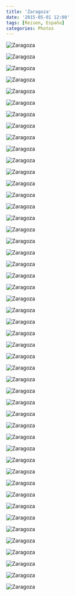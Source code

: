 ```yaml
---
title: 'Zaragoza'
date: '2015-05-01 12:00'
tags: [Reisen, España]
categories: Photos
---
```


<div class='preview'><img src='{{urls.media}}/ZaragozaOK.jpg' alt='Zaragoza'></div>

<a id='6de8d61b8b032032344d77d25464b6f7-800'></a>![Zaragoza]({{urls.media}}/6de8d61b8b032032344d77d25464b6f7-800.jpg 'Внимание к деталям и фонари отличают и арагонцев')

<a id='37c0e3f509b1bf8efd30912f3a828cfc-800'></a>![Zaragoza]({{urls.media}}/37c0e3f509b1bf8efd30912f3a828cfc-800.jpg 'Березка')

<a id='94368a9190e8b812c17dab0d2cd964e6-800'></a>![Zaragoza]({{urls.media}}/94368a9190e8b812c17dab0d2cd964e6-800.jpg 'Жилой дом')

<a id='7ceaf0dfd922fff55942a28f45a06737-800'></a>![Zaragoza]({{urls.media}}/7ceaf0dfd922fff55942a28f45a06737-800.jpg 'Этому чуваку больше пятисот лет')

<a id='02fb50f353246d5f63913569e3f1f9c3-800'></a>![Zaragoza]({{urls.media}}/02fb50f353246d5f63913569e3f1f9c3-800.jpg 'Фонарик')

<a id='96d613cee9f71057d9b5fd3d10a25193-800'></a>![Zaragoza]({{urls.media}}/96d613cee9f71057d9b5fd3d10a25193-800.jpg 'Соплеменников здесь уважают и чтут, хотя протагонист этой уорхоловской инсталляции на трансформаторной будке, возможно, никогда и не был в Арагоне')

<a id='217d5bc2403a30007049e1c3efd52590-800'></a>![Zaragoza]({{urls.media}}/217d5bc2403a30007049e1c3efd52590-800.jpg 'Граффити много, и местами оно осмысленно и художественно')

<a id='75abb3eec5eccbeb8d19ef909ba2e603-800'></a>![Zaragoza]({{urls.media}}/75abb3eec5eccbeb8d19ef909ba2e603-800.jpg 'Алколось')

<a id='31c4c9205ce440a912b9e8dc0252e2dc-800'></a>![Zaragoza]({{urls.media}}/31c4c9205ce440a912b9e8dc0252e2dc-800.jpg 'Запрещенные кадры из экранизации «Шестого сна Веры Павловны»')

<a id='1f71f8aa69f6dd94b92c397d98786325-800'></a>![Zaragoza]({{urls.media}}/1f71f8aa69f6dd94b92c397d98786325-800.jpg 'Шаг, шаг левой')

<a id='d94d9f946b851308488f4bf8f7260a66-800'></a>![Zaragoza]({{urls.media}}/d94d9f946b851308488f4bf8f7260a66-800.jpg 'Папа и фонарь')

<a id='cbb33ab35e78f9df7125ca578400ba0c-800'></a>![Zaragoza]({{urls.media}}/cbb33ab35e78f9df7125ca578400ba0c-800.jpg 'Иструкция по пользованию урной')

<a id='dde4893c5180966a0a445a84b2a81bd9-800'></a>![Zaragoza]({{urls.media}}/dde4893c5180966a0a445a84b2a81bd9-800.jpg 'Урна с инструкцией и педалью в полный рост')

<a id='de5c7239c090e8626a7c1c758ade7bac-800'></a>![Zaragoza]({{urls.media}}/de5c7239c090e8626a7c1c758ade7bac-800.jpg 'Урна постарше')

<a id='29cb09f1ab1d5bb29f19b39f4565f573-800'></a>![Zaragoza]({{urls.media}}/29cb09f1ab1d5bb29f19b39f4565f573-800.jpg '«Ветер в харю, я хуярю» строго запрещено')

<a id='b0f95a3e44debe8867c78c7aa8f3b651-800'></a>![Zaragoza]({{urls.media}}/b0f95a3e44debe8867c78c7aa8f3b651-800.jpg 'Шар и шпиль')

<a id='d0d5f8e65005a354cc815410e8c6546f-800'></a>![Zaragoza]({{urls.media}}/d0d5f8e65005a354cc815410e8c6546f-800.jpg 'Стена и две таблички')

<a id='6121d5171489ef10a8b465494297f3ab-800'></a>![Zaragoza]({{urls.media}}/6121d5171489ef10a8b465494297f3ab-800.jpg 'Водосточная труба заканчивается всепоглощающей чашей примерно в двух метрах над землей')

<a id='8dde5ca17d88c2172166dfd1543c61cb-800'></a>![Zaragoza]({{urls.media}}/8dde5ca17d88c2172166dfd1543c61cb-800.jpg 'Торс')

<a id='105258be3a6466f103f11cec6d38a5e7-800'></a>![Zaragoza]({{urls.media}}/105258be3a6466f103f11cec6d38a5e7-800.jpg 'Храм')

<a id='716bcf2b11a508649a48ec1283db3dc9-800'></a>![Zaragoza]({{urls.media}}/716bcf2b11a508649a48ec1283db3dc9-800.jpg 'Минарет храма')

<a id='9aea37bc2402a8f54317a1edf6150f38-800'></a>![Zaragoza]({{urls.media}}/9aea37bc2402a8f54317a1edf6150f38-800.jpg 'Стена храма')

<a id='d82ddb05f287e8ab549f66a22e29d9f7-800'></a>![Zaragoza]({{urls.media}}/d82ddb05f287e8ab549f66a22e29d9f7-800.jpg 'Это Цезарь Аугусто, из контаминации имен которого и выросло название города; не было у него своей Екатерины, памятник так себе и размером и статью и местоположением — отец-основатель поставлен прямо перед входом на базар')

<a id='e61a61a29f513957256a41135e11c780-800'></a>![Zaragoza]({{urls.media}}/e61a61a29f513957256a41135e11c780-800.jpg 'Вход в рынок, который охраняет Цезарь Аугусто')

<a id='b42e875791f3f9d120eae0794dc879e2-800'></a>![Zaragoza]({{urls.media}}/b42e875791f3f9d120eae0794dc879e2-800.jpg 'Это не Витебский вокзал, это рынок')

<a id='b0fe9dae4527dbc2c327a5bb2a6ccc12-800'></a>![Zaragoza]({{urls.media}}/b0fe9dae4527dbc2c327a5bb2a6ccc12-800.jpg 'Страхолюдины Максвелла')

<a id='007b9d1ca1cc383d6c9c0b702f77b5d0-800'></a>![Zaragoza]({{urls.media}}/007b9d1ca1cc383d6c9c0b702f77b5d0-800.jpg 'Старый Арбат')

<a id='f274712ee28709bece6a3dfc0e065f78-800'></a>![Zaragoza]({{urls.media}}/f274712ee28709bece6a3dfc0e065f78-800.jpg 'Этот замок вы увидите на обложке любого путеводителя по Сарагосе (новодел, ему около ста пятидесяти лет всего)')

<a id='0da54827d476ba44fb868011b9910aa5-800'></a>![Zaragoza]({{urls.media}}/0da54827d476ba44fb868011b9910aa5-800.jpg 'Портал в пасторальный мир')

<a id='18ded1410d8029e1236f4b6909c3aadb-800'></a>![Zaragoza]({{urls.media}}/18ded1410d8029e1236f4b6909c3aadb-800.jpg 'Портал к себе домой')

<a id='52ca2f42ff31cd0b2029192498334eb4-800'></a>![Zaragoza]({{urls.media}}/52ca2f42ff31cd0b2029192498334eb4-800.jpg 'Школьная дверь')

<a id='357b31322fe442ec6d5cd9fd67b04d04-800'></a>![Zaragoza]({{urls.media}}/357b31322fe442ec6d5cd9fd67b04d04-800.jpg 'Чаплин')

<a id='c35fa7cfc0f14164ab872588775d0fe1-800'></a>![Zaragoza]({{urls.media}}/c35fa7cfc0f14164ab872588775d0fe1-800.jpg 'Сионистские фонарики')

<a id='c68754807afa32fab036a3a2d6425e17-800'></a>![Zaragoza]({{urls.media}}/c68754807afa32fab036a3a2d6425e17-800.jpg 'Вообще Сарагоса не похожа на Барселону; некоторые архитектурные анклавы, все же, присутствуют')

<a id='ee33b05e2420cafb42a6412077ab456a-800'></a>![Zaragoza]({{urls.media}}/ee33b05e2420cafb42a6412077ab456a-800.jpg 'Отдых туриста (фотография сделана на привале в процессе вытаскивания телефона из кармана, неосознанно)')

<a id='27f06cd957b8f3eb842ce437ae7e9f51-800'></a>![Zaragoza]({{urls.media}}/27f06cd957b8f3eb842ce437ae7e9f51-800.jpg 'Дама с кувшином')

<a id='f54a6b9e204f6ae478b624190546d665-800'></a>![Zaragoza]({{urls.media}}/f54a6b9e204f6ae478b624190546d665-800.jpg 'Дверь и замо́к')

<a id='28cb4b9c232ccf952129ebb2ef9532ff-800'></a>![Zaragoza]({{urls.media}}/28cb4b9c232ccf952129ebb2ef9532ff-800.jpg 'Разрешается выгуливать только нормальных собак')

<a id='83a6f25b7f65ca109393f484ed873a68-800'></a>![Zaragoza]({{urls.media}}/83a6f25b7f65ca109393f484ed873a68-800.jpg 'Уличные таблички меня восхищают всегда; люди, которым нравятся лондонские уличные таблички, приглашаются в любую испанскую деревню, чтобы посмотреть на нормальную навигацию')

<a id='a481b6ea614f0e8dbc9c23fac83bff16-800'></a>![Zaragoza]({{urls.media}}/a481b6ea614f0e8dbc9c23fac83bff16-800.jpg 'С любовью к парковочным местам')

<a id='bbf3077766d649fcaa9a4564ecade547-800'></a>![Zaragoza]({{urls.media}}/bbf3077766d649fcaa9a4564ecade547-800.jpg 'Суккубы и стеклопластик')

<a id='6b134fee16ce294a7e31235c84f22051-800'></a>![Zaragoza]({{urls.media}}/6b134fee16ce294a7e31235c84f22051-800.jpg 'Центральная площадь, вид от Гойи')

<a id='c90b3765048a0026136345400ed01bed-800'></a>![Zaragoza]({{urls.media}}/c90b3765048a0026136345400ed01bed-800.jpg 'Отель. Нормальные дома тут так не уродуют')

<a id='9cef40a241a4b62ae78c5cc9b25cf58d-800'></a>![Zaragoza]({{urls.media}}/9cef40a241a4b62ae78c5cc9b25cf58d-800.jpg 'Более детальный вариант этого знака, с пассажирами, водителем и замками на дверях, завернули в типографии')

<a id='fcb863e6baff159e5911d87043ab87d2-800'></a>![Zaragoza]({{urls.media}}/fcb863e6baff159e5911d87043ab87d2-800.jpg 'Храмчик на задах')

<a id='d498c26e719fa01eafcd1c1ec447462b-800'></a>![Zaragoza]({{urls.media}}/d498c26e719fa01eafcd1c1ec447462b-800.jpg 'Цветочный магазин')

<a id='3f5fcfbf14d0c55be29e2d8dbcae7da7-800'></a>![Zaragoza]({{urls.media}}/3f5fcfbf14d0c55be29e2d8dbcae7da7-800.jpg 'Стена с табличкой')
